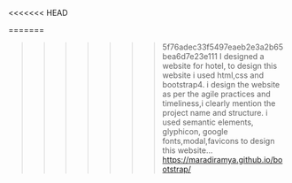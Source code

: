 <<<<<<< HEAD

=======
>>>>>>> 5f76adec33f5497eaeb2e3a2b65bea6d7e23e111
I designed a website for hotel, to design this website i used html,css and bootstrap4.
i design the website as per the agile practices and timeliness,i clearly mention the project name and structure.
i used semantic elements, glyphicon, google fonts,modal,favicons to design this website...
 https://maradiramya.github.io/bootstrap/
